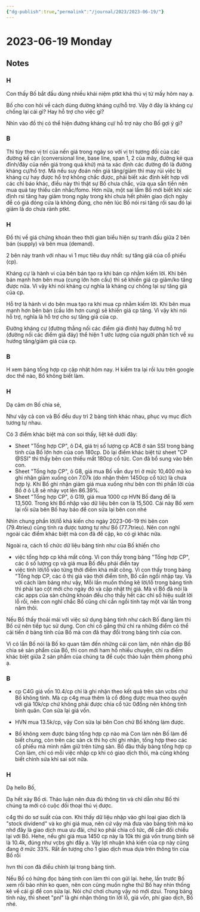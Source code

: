 ```yaml
---
{"dg-publish":true,"permalink":"/journal/2023/2023-06-19/"}
---
```


# 2023-06-19 Monday

## Notes

### H

Con thấy Bố bắt đầu dùng nhiều khái niệm ptkt khá thú vị từ mấy hôm nay ạ.

Bố cho con hỏi về cách dùng đường kháng cự/hỗ trợ. Vậy ở đây là kháng cự chống lại cái gì? Hay hỗ trợ cho việc gì?

Nhìn vào đồ thị có thể hiện đường kháng cự/ hỗ trợ này cho Bố gợi ý gì?

### B

Thì tùy theo vị trí của nến giá trong ngày so với vị trí tương đối của các đường kế cận (conversional line, base line, span 1, 2 của mây, đường kẻ qua đỉnh/đáy của nến giá trong quá khứ) mà ta xác định các đường  đó là đường kháng cự/hổ trợ. Mà nếu suy đoán nến giá tăng/giảm thì may rủi việc bị kháng cự hay được hổ trợ không chắc được, phải biết xác định kết hợp với các chỉ báo khác, điều này thì thật sự Bố chưa chắc, vừa qua sẵn tiền nên mua quá tay thiếu cân nhắc/fomo.
Hơn nữa, một sai lầm Bố mới biết khi xác định rsi tăng hay giảm trong ngày trong khi chưa hết phiên giao dịch ngày để có giá đóng cửa là không đúng, cho nên lúc Bố nói rsi tăng rồi sau đó lại giảm là do chưa rành ptkt.

### H

Đồ thị về giá chứng khoán theo thời gian biểu hiện sự tranh đấu giữa 2 bên bán (supply) và bên mua (demand). 

2 bên này tranh với nhau vì 1 mục tiêu duy nhất: sự tăng giá của cổ phiếu (cp).

Kháng cự là hành vi của bên bán tạo ra khi bán cp nhằm kiếm lời. Khi bên bán mạnh hơn bên mua (cung lớn hơn cầu) thì sẽ khiến giá cp giảm/ko tăng được nữa. Vì vậy khi nói kháng cự nghĩa là kháng cự chống lại sự tăng giá của cp.

Hỗ trợ là hành vi do bên mua tạo ra khi mua cp nhằm kiếm lời. Khi bên mua mạnh hơn bên bán (cầu lớn hơn cung) sẽ khiến giá cp tăng. Vì vậy khi nói hỗ trợ, nghĩa là hỗ trợ cho sự tăng giá của cp.

Đường kháng cự (đường thẳng nối các điểm giá đỉnh) hay đường hỗ trợ (đường nối các điểm giá đáy) thể hiện 1 ước lượng của người phân tích về xu hướng tăng/giảm giá của cp.

### B

H xem bảng tổng hợp cp cập nhật hôm nay. H kiểm tra lại rồi lưu trên google doc thế nào, Bố không biết làm.

### H

Dạ cảm ơn Bố chia sẻ,

Như vậy cả con và Bố đều duy trì 2 bảng tính khác nhau, phục vụ mục đích tương tự nhau.

Có 3 điểm khác biệt mà con soi thấy, liệt kê dưới đây:  
- Sheet "Tổng hợp CP", ô D4, giá trị số lượng cp ACB ở sàn SSI trong bảng tính của Bố lớn hơn của con 180cp. Dò lại điểm khác biệt từ sheet "CP @SSI" thì thấy bên con thiếu mất 180cp cổ tức. Con đã bổ sung vào bên con.
- Sheet "Tổng hợp CP", ô G8, giá mua Bố vẫn duy trì ở mức 10,400 mà ko ghi nhận giảm xuống còn 7.07k (do nhận thêm 1450cp cổ tức) là chưa hợp lý. Khi Bố ghi nhận giảm giá mua xuống như bên con thì phần lời của Bố ở ô L8 sẽ nhảy vọt lên 86.39%.
- Sheet "Tổng hợp CP", ô G19, giá mua 1000 cp HVN Bố đang để là 13,500. Trong khi Bố nhập vào dữ liệu bên con là 15,500. Cái này Bố xem lại rồi sửa bên Bố hay báo để con sửa lại bên con nhé

Nhìn chung phần lời/lỗ khả kiến cho ngày 2023-06-19 thì bên con (79.4trieu) cũng tính ra được tương tự như Bố (77.7trieu). Nên con nghĩ ngoài các điểm khác biệt mà con đã đề cập, ko có gì khác nữa.

Ngoài ra, cách tổ chức dữ liệu bảng tính như của Bố khiến cho
- việc tổng hợp cp khá mất công. Vì con thấy trong bảng "Tổng hợp CP", các ô số lượng cp và giá mua Bố đều phải điền tay
- việc tính lời/lỗ vào từng thời điểm khá mất công. Vì con thấy trong bảng "Tổng hợp CP, các ô thị giá vào thời điểm tính, Bố cần ngồi nhập tay. Và với cách làm bảng như vậy, Mỗi lần muốn thống kê lời/lỗ trong bảng tính thì phải tạo cột mới cho ngày đó và cập nhật thị giá. Mà vì Bố đã nói là các apps của sàn chứng khoán đều cho thấy hết các chỉ số hiệu suất lời lỗ rồi, nên con nghĩ chắc Bố cũng chỉ cần ngồi tính tay một vài lần trong năm thôi.

Nếu Bố thấy thoải mái với việc sử dụng bảng tính như cách Bố đang làm thì Bố cứ nên tiếp tục sử dụng. Con chỉ cố gắng thử chỉ ra những điểm có thể cải tiến ở bảng tính của Bố mà con đã thay đổi trong bảng tính của con.

Vì có lần Bố nói là Bố ko quan tâm đến những cái con làm, nên nhân dịp Bố chia sẻ sản phẩm của Bố, thì con mới ham hố nhiều chuyện, chỉ ra điểm khác biệt giữa 2 sản phẩm của chúng ta để cuộc thảo luận thêm phong phú ạ.

### B

- cp C4G giá vốn 10.4/cp chỉ là ghi nhận theo kết quả trên sàn vcbs chứ Bố không tính. Mà cp c4g mua thêm là cổ đông được mua theo quyền với giá 10k/cp chứ không phải được chia cổ tức 0đồng nên không tính bình quân. Con sửa lại giá vốn.

- HVN mua 13.5k/cp, vậy Con sửa lại bên Con chứ Bố không làm được.

- Bố không xem được bảng tổng hợp cp nào mà Con làm nên Bố làm để biết chung, còn trên các sàn ck thì họ chỉ ghi nhận, tổng hợp theo các cổ phiếu mà mình nắm giữ trên từng sàn. Bố đâu thấy bảng tổng hợp cp Con làm, chỉ có mỗi việc nhập cp khi có giao dịch thôi, mà cũng không biết chỉnh sửa khi sai sót nữa.

### H

Dạ hello Bố,

Dạ hết xảy Bố ơi. Thảo luận nên đưa đủ thông tin và chỉ dẫn như Bố thì chúng ta mới có cuộc đối thoại thú vị được.

c4g thì do sơ suất của con. Khi thấy dữ liệu nhập vào ghi loại giao dịch là "stock dividend" và ko ghi giá mua, nên cứ vậy mà đưa vào bảng tính mà ko nhớ đây là giao dịch mua ưu đãi, chứ ko phải chia cổ tức, để cần đối chiếu lại với Bố. Hehe, nếu ghi giá mua 1450 cp này là 10k thì giá vốn trung bình sẽ là 10.4k, đúng như vcbs ghi đấy ạ. Vậy lợi nhuận khả kiến của cp này cũng đang ở mức 33%. Rất ấn tượng cho 1 giao dịch mua dựa trên thông tin của Bố rồi

hvn thì con đã điều chỉnh lại trong bảng tính.

Nếu Bố có hứng đọc bảng tính con làm thì con gửi lại. hehe, lần trước Bố xem rồi bảo nhìn ko quen, nên con cũng muốn nghe thử Bố hay nhìn thống kê về cái gì để con sửa lại. Nói chứ chơi chung vậy nó mới dzui. Trong bảng tính này, thì sheet "pnl" là ghi nhận thông tin lời lỗ, giá vốn, phí giao dịch, Bố nhé.